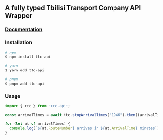 ## A fully typed Tbilisi Transport Company API Wrapper

### [Documentation](docs/modules/ttc.md)

### Installation

```bash
# npm
$ npm install ttc-api

# yarn
$ yarn add ttc-api

# pnpm
$ pnpm add ttc-api
```

### Usage

```typescript
import { ttc } from "ttc-api";

const arrivalTimes = await ttc.stopArrivalTimes("1946").then((arrivalTimes) => {

for (let at of arrivalTimes) {
  console.log(`${at.RouteNumber} arrives in ${at.ArrivalTime} minutes`);
}
```
